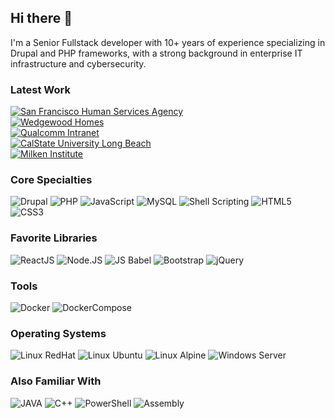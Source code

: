 ## Hi there 👋

I'm a Senior Fullstack developer with 10+ years of experience specializing in Drupal and PHP frameworks, with a strong background in enterprise IT infrastructure and cybersecurity.

### Latest Work
<p>
  <a class="Box-row-link" href="https://sfhsa.org/" target="_blank">
    <img alt="San Francisco Human Services Agency" class="col-md-4" src="https://img.shields.io/badge/San_Francisco_Human_Services_Agency-ECAA00?style=for-the-badge&color=0d7ea2" />
  </a>
  <br />
  <a class="Box-row-link" href="https://www.wedgewoodhomes.com/" target="_blank">
    <img alt="Wedgewood Homes" class="col-md-4" src="https://img.shields.io/badge/Wedgewood_Homes-E8A446?style=for-the-badge" />
  </a>
  <br />
  <a class="Box-row-link" href="https://www.qualcomm.com/" target="_blank">
    <img alt="Qualcomm Intranet" class="col-md-4" src="https://img.shields.io/badge/Qualcomm_Intranet-2a2aea?style=for-the-badge" />
  </a>
  <br />
  <a class="Box-row-link" href="https://csulb.edu/" target="_blank">
    <img alt="CalState University Long Beach" class="col-md-4" src="https://img.shields.io/badge/CalState_University_Long_Beach-ECAA00?style=for-the-badge&color=ECAA00" />
  </a>
  <br />
  <a class="Box-row-link" href="https://milkeninstitute.org/" target="_blank">
    <img alt="Milken Institute" class="col-md-4" src="https://img.shields.io/badge/Milken_Institute-0065CC?style=for-the-badge" />
  </a>
 </p>

### Core Specialties

![Drupal](https://img.shields.io/badge/Drupal-7.0_--_11.1-blue?logo=drupal&logoColor=55AAFF&style=plastic) ![PHP](https://img.shields.io/badge/PHP-5.0_--_8.4-8892BF?logo=php&logoColor=white&style=plastic) ![JavaScript](https://img.shields.io/badge/JavaScript-ES3_--_ES6-yellow?logo=javascript&logoColor=yellow&style=plastic) ![MySQL](https://img.shields.io/badge/MySQL-5.1_--_8.0-4479a1?logo=mysql&logoColor=white&style=plastic) ![Shell Scripting](https://img.shields.io/badge/Shell_Script-BASH_4.2_--_5.2-00AA00?logo=gnubash&logoColor=00AA00&style=plastic)
![HTML5](https://img.shields.io/badge/HTML%205-red?logo=html5&logoColor=white&style=plastic)
![CSS3](https://img.shields.io/badge/CSS%203-00a5f7?logo=css3&logoColor=white&style=plastic)

### Favorite Libraries
![ReactJS](https://img.shields.io/badge/ReactJS-61DAFB?logo=react&logoColor=black&style=plastic) ![Node.JS](https://img.shields.io/badge/Node.JS-68A063?logo=node.js&logoColor=white&style=plastic) ![JS Babel](https://img.shields.io/badge/JS-Babel-EEDA7C?logo=babel&logoColor=white&style=plastic) ![Bootstrap](https://img.shields.io/badge/Bootstrap-3.3_--5.4-61428F?logo=bootstrap&logoColor=white&style=plastic)  ![jQuery](https://img.shields.io/badge/jQuery-2.0_--3.7-61428F?logo=jquery&logoColor=7ACEF4&style=plastic) 

### Tools
![Docker](https://img.shields.io/badge/Docker-55BBFF?logo=docker&logoColor=white&style=plastic) ![DockerCompose](https://img.shields.io/badge/Docker--Compose-55DDFF?logo=docker&logoColor=black&style=plastic) 

### Operating Systems
![Linux RedHat](https://img.shields.io/badge/Linux-RedHat_6.0_--_9.5-red?logo=redhat&logoColor=white&style=plastic) ![Linux Ubuntu](https://img.shields.io/badge/Linux-Ubuntu_7.10_--_24.04-FFDC00?logo=ubuntu&logoColor=white&style=plastic) ![Linux Alpine](https://img.shields.io/badge/Linux-Alpine_3.9_--_3.21-5070A0?logo=alpinelinux&logoColor=white&style=plastic) ![Windows Server](https://img.shields.io/badge/Windows-Server_2003_--_2019-00A4EF?logo=windows&logoColor=white&style=plastic)

### Also Familiar With
![JAVA](https://img.shields.io/badge/JAVA-F80000?logo=java&logoColor=white&style=plastic) ![C++](https://img.shields.io/badge/C++-000000?logo=cplusplus&logoColor=white&style=plastic) ![PowerShell](https://img.shields.io/badge/PowerShell-012456?logo=powershell&logoColor=white&style=plastic) ![Assembly](https://img.shields.io/badge/Assembly-FFFFFF?logo=assemblyscript&logoColor=black&style=plastic) 
